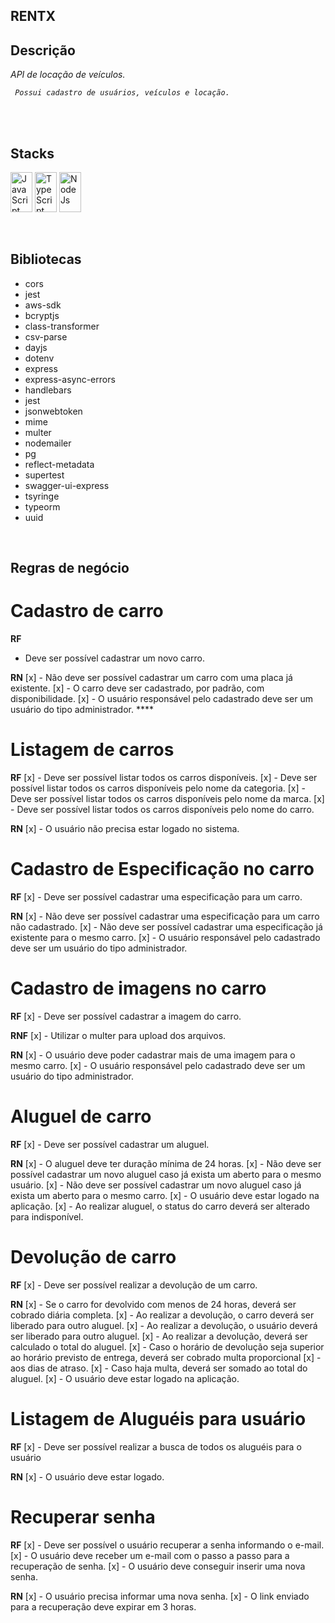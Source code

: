 ## RENTX

## Descrição

<p>
   <em>
     API de locação de veículos.

     Possui cadastro de usuários, veículos e locação.
  </em>
</p>
<br>

<br>  
  
## Stacks
<p>
<a>
  <img alt="JavaScript" width="35px" height="64px" src="https://upload.wikimedia.org/wikipedia/commons/9/99/Unofficial_JavaScript_logo_2.svg">
</a>
<a>
  <img alt="TypeScript" width="35px" height="64px" src="https://upload.wikimedia.org/wikipedia/commons/4/4c/Typescript_logo_2020.svg">
</a>
<a>
  <img alt="NodeJs" width="35px" height="64px" src="https://upload.wikimedia.org/wikipedia/commons/d/d9/Node.js_logo.svg">
</a>
</p>

<br>

## Bibliotecas

  - cors
  - jest
  - aws-sdk
  - bcryptjs
  - class-transformer
  - csv-parse
  - dayjs
  - dotenv
  - express
  - express-async-errors
  - handlebars
  - jest
  - jsonwebtoken
  - mime
  - multer
  - nodemailer
  - pg
  - reflect-metadata
  - supertest
  - swagger-ui-express
  - tsyringe
  - typeorm
  - uuid

<br>

## Regras de negócio

# Cadastro de carro

**RF**
- Deve ser possível cadastrar um novo carro.

**RN**
[x] - Não deve ser possível cadastrar um carro com uma placa já existente. 
[x] - O carro deve ser cadastrado, por padrão, com disponibilidade.
[x] - O usuário responsável pelo cadastrado deve ser um usuário do tipo administrador.  **** 

# Listagem de carros

**RF**
[x] - Deve ser possível listar todos os carros disponíveis.
[x] - Deve ser possível listar todos os carros disponíveis pelo nome da categoria.
[x] - Deve ser possível listar todos os carros disponíveis pelo nome da marca.
[x] - Deve ser possível listar todos os carros disponíveis pelo nome do carro.

**RN**
[x] - O usuário não precisa estar logado no sistema.

# Cadastro de Especificação no carro

**RF**
[x] - Deve ser possível cadastrar uma especificação para um carro.

**RN**
[x] - Não deve ser possível cadastrar uma especificação para um carro não cadastrado.
[x] - Não deve ser possível cadastrar uma especificação já existente para o mesmo carro.
[x] - O usuário responsável pelo cadastrado deve ser um usuário do tipo administrador.

# Cadastro de imagens no carro

**RF**
[x] - Deve ser possível cadastrar a imagem do carro.

**RNF**
[x] - Utilizar o multer para upload dos arquivos.

**RN**
[x] - O usuário deve poder cadastrar mais de uma imagem para o mesmo carro.
[x] - O usuário responsável pelo cadastrado deve ser um usuário do tipo administrador.

# Aluguel de carro

**RF**
[x] - Deve ser possível cadastrar um aluguel.

**RN**
[x] - O aluguel deve ter duração mínima de 24 horas.
[x] - Não deve ser possível cadastrar um novo aluguel caso já exista um aberto para o mesmo usuário.
[x] - Não deve ser possível cadastrar um novo aluguel caso já exista um aberto para o mesmo carro.
[x] - O usuário deve estar logado na aplicação.
[x] - Ao realizar aluguel, o status do carro deverá ser alterado para indisponível.

# Devolução de carro

**RF**
[x] - Deve ser possível realizar a devolução de um carro.

**RN**
[x] - Se o carro for devolvido com menos de 24 horas, deverá ser cobrado diária completa.
[x] - Ao realizar a devolução, o carro deverá ser liberado para outro aluguel.
[x] - Ao realizar a devolução, o usuário deverá ser liberado para outro aluguel.
[x] - Ao realizar a devolução, deverá ser calculado o total do aluguel.
[x] - Caso o horário de devolução seja superior ao horário previsto de entrega, deverá ser cobrado multa proporcional [x] - aos dias de atraso.
[x] - Caso haja multa, deverá ser somado ao total do aluguel.
[x] - O usuário deve estar logado na aplicação.

# Listagem de Aluguéis para usuário

**RF**
[x] - Deve ser possível realizar a busca de todos os aluguéis para o usuário

**RN**
[x] - O usuário deve estar logado.

# Recuperar senha

**RF**
[x] - Deve ser possível o usuário recuperar a senha informando o e-mail.
[x] - O usuário deve receber um e-mail com o passo a passo para a recuperação de senha.
[x] - O usuário deve conseguir inserir uma nova senha.

**RN**
[x] - O usuário precisa informar uma nova senha.
[x] - O link enviado para a recuperação deve expirar em 3 horas.